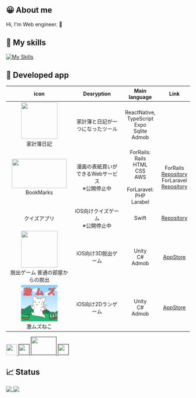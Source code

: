 ## 😀 About me
Hi, I'm Web engineer. 🤝

## 💪 My skills
[![My Skills](https://skillicons.dev/icons?i=html,css,js,aws,ruby,rails,react,jquery,php,laravel,cs,unity,swift,redis,docker,firebase,git,github&perline=10)](https://skillicons.dev)

## 👏 Developed app

| icon                                                                                                                                                                      | Desryption                                        | Main language                                                                     | Link                                                                                                                                                 | 
| :-----------------------------------------------------------------------------------------------------------------------------------------------------------------------: | :-----------------------------------------------: | :-------------------------------------------------------------------------------: | :--------------------------------------------------------------------------------------------------------------------------------------------------: | 
| <img src="https://github.com/stogashi146/stogashi146/assets/83628316/553a7726-9690-4ee4-bc5c-f33f25e041dc" width="100" height="100"> <br> 家計簿日記                      | 家計簿と日記が一つになったツール                  | ReactNative,<br>TypeScript<br>Expo<br>Sqlite<br>Admob                             |  
| <img src="https://github.com/stogashi146/stogashi146/assets/83628316/24d4c7d5-61ea-4b76-b772-544567832340" width="150" height="80"> <br> BookMarks                        | 漫画の表紙買いができるWebサービス<br>※公開停止中 | ForRails:<br>Rails<br>HTML<br>CSS<br>AWS<br><br>ForLaravel:<br>PHP<br>Larabel<br> | ForRails<br>[Repository](https://github.com/stogashi146/BookMarks)<br>ForLaravel<br>[Repository](https://github.com/stogashi146/BookMarksForLaravel) | 
| クイズアプリ                                                                                                                                                              | iOS向けクイズゲーム<br>※公開停止中               | Swift                                                                             |  [Repository](https://github.com/stogashi146/NijisanjiQuiz)                                                                                          | 
| <img src="https://github.com/stogashi146/stogashi146/assets/83628316/a0188a00-182d-4b42-8468-478ba20bed9c" width="100" height="100"> <br> 脱出ゲーム 普通の部屋からの脱出 | iOS向け3D脱出ゲーム                               | Unity<br>C#<br>Admob                                                              | [AppStore](https://apps.apple.com/app/id1660748414)                                                                                                  | 
| <img src="https://raw.githubusercontent.com/stogashi146/stogashi146.github.io/main/images/GekimuzuNeko/icon.png" width="100" height="100"> <br> 激ムズねこ                | iOS向け2Dランゲーム                               | Unity<br>C#<br>Admob<br>                                                          | [AppStore](https://apps.apple.com/app/id1671800808)                                                                                                  | 

<a href="https://github.com/stogashi146/CashDiary">
<img src="https://github.com/stogashi146/stogashi146/assets/83628316/de10af36-31d9-4467-b33a-2db39a02c79b" width="30" height="30" />
</a>

<a href="">
 <img src="https://github.com/stogashi146/stogashi146/assets/83628316/de10af36-31d9-4467-b33a-2db39a02c79b" width="30" height="30" />
</a>

<a href="">
 <img src="https://github.com/stogashi146/stogashi146/assets/83628316/44e19389-a3c1-4b1f-a0b9-f89a8d3a1eb3" width="70" height="50" />
</a>

<a href="">
 <img src="https://github.com/stogashi146/stogashi146/assets/83628316/e83b3b59-474c-4ee1-b010-636fd778efa4" width="30" height="30" />
</a>

## 📈 Status
<a href="https://github-readme-stats.vercel.app/api/top-langs/?username=stogashi146">
  <img align="top" src="https://github-readme-stats.vercel.app/api/top-langs/?username=stogashi146&layout=compact" />
</a>
<a href="https://github-readme-stats.vercel.app/api?username=stogashi146">
  <img align="top" src="https://github-readme-stats.vercel.app/api?username=stogashi146&show_icons=true&theme=transparent" />
</a>
